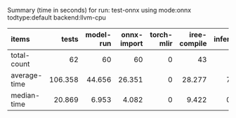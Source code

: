 Summary (time in seconds) for run: test-onnx using mode:onnx todtype:default backend:llvm-cpu

| items        |   tests |   model-run |   onnx-import |   torch-mlir |   iree-compile |   inference |
|:-------------|--------:|------------:|--------------:|-------------:|---------------:|------------:|
| total-count  |  62     |      60     |        60     |            0 |         43     |      16     |
| average-time | 106.358 |      44.656 |        26.351 |            0 |         28.277 |       7.074 |
| median-time  |  20.869 |       6.953 |         4.082 |            0 |          9.422 |       0.412 |
